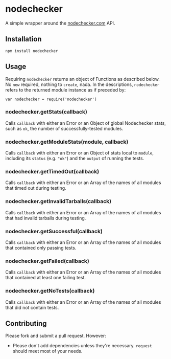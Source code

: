 # nodechecker

A simple wrapper around the [nodechecker.com](http://npmt.abru.pt/) API.

## Installation

```
npm install nodechecker
```

## Usage

Requiring `nodechecker` returns an object of Functions as described below. No
`new` required, nothing to `create`, nada. In the descriptions, `nodechecker` refers
to the returned module instance as if preceded by:

```
var nodechecker = require('nodechecker')
```

### nodechecker.getStats(callback)

Calls `callback` with either an Error or an Object of global Nodechecker stats,
such as `ok`, the number of successfully-tested modules.

### nodechecker.getModuleStats(module, callback)

Calls `callback` with either an Error or an Object of stats local to `module`,
including its `status` (e.g. `"ok"`) and the `output` of running the tests.

### nodechecker.getTimedOut(callback)

Calls `callback` with either an Error or an Array of the names of all modules
that timed out during testing.

### nodechecker.getInvalidTarballs(callback)

Calls `callback` with either an Error or an Array of the names of all modules
that had invalid tarballs during testing.

### nodechecker.getSuccessful(callback)

Calls `callback` with either an Error or an Array of the names of all modules
that contained only passing tests.

### nodechecker.getFailed(callback)

Calls `callback` with either an Error or an Array of the names of all modules
that contained at least one failing test.

### nodechecker.getNoTests(callback)

Calls `callback` with either an Error or an Array of the names of all modules
that did not contain tests.

## Contributing

Please fork and submit a pull request. However:

 - Please don't add dependencies unless they're necessary. `request` should meet
    most of your needs.
